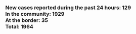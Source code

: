 ### New cases reported during the past 24 hours: 129<br/>In the community: 1929<br/>At the border: 35<br/>Total: 1964